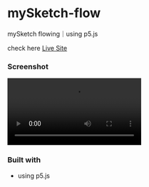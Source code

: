 # mySketch-flow
mySketch flowing｜using p5.js

check here [ Live Site ](https://chia-liu.github.io/mySketch-flow/)

### Screenshot

![image](https://i.imgur.com/lSmSdJl.mp4)

### Built with
- using p5.js

